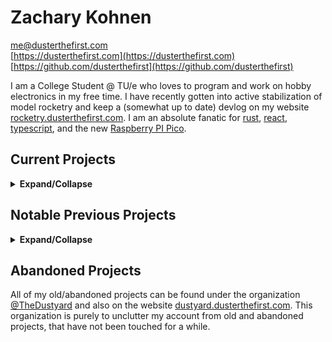# Zachary Kohnen

[me@dusterthefirst.com](mailto:me@dusterthefirst.com) \
[https://dusterthefirst.com](https://dusterthefirst.com) \
[https://github.com/dusterthefirst](https://github.com/dusterthefirst)

I am a College Student @ TU/e who loves to program and work on hobby electronics in
my free time. I have recently gotten into active stabilization of model rocketry
and keep a (somewhat up to date) devlog on my website [rocketry.dusterthefirst.com][rocketry].
I am an absolute fanatic for [rust], [react], [typescript], and the new
[Raspberry PI Pico][pico].

## Current Projects

<details>
 <summary><b>Expand/Collapse</b></summary>

<sup>Last updated June 30, 2021</sup>

-   [annoy] was a small hobby project to create a little annoying toy that my S/O
    could control remotely and get my attention when I get sucked into a project.
    It uses an ESP8266 and a whole load of reverse proxying to be accessible on
    the internet. When put together, it is a little annoying box of fun.

-   [sd] is an online D&D like magic card creator, designed for custom campaigns.
    The tool was never really used in a campaign, but has been very useful for
    the DM it was created for. It was a great project for working on a full
    client side app in react, and probably was the reason I chose to use React
    Native for the WHS Helper App.

-   [teensyduino-rs] is a somewhat ongoing project to create safe rust bindings to
    the teensyduino library which goes along with [my fork][arduinoteensy-better-ffi]
    of the [platformio teensyduino framework][arduinoteensy] which exposes many more
    of the functions as a C ABI so that it can be lined into rust.

-   [rocketry] is an ongoing learning project of creating and flying a thrust vector
    controlled rocket. I try to keep an [ongoing devlog][rocketry-website] but keep
    no promises. This project has been superseded by the pico-pilot project.

-   [preflight] is an attempt at end to end testing of flight software with as little
    setup as needed. It aims to be able to run SITL (Software In The Loop) simulations
    interfacing with firmware directly with the ease of running unit tests. In its
    current state, it would not make sense to, but the system may grow to be able
    to run HITL (Hardware In The Loop) simulations. This is built around the Rust
    macro system.

-   [pico-pilot] is my most recent rocketry project using the raspberry pi pico as
    the main controller for rocketry avionics. This project consists of several parts.
    pico-pilot housing the firmware and any libraries used.

    -   [pico-avionics] houses the kicad and other mechanical designs that describe
        the physical form of the avionics.
    -   [pico-mct] Houses the mission control software that interfaces with the
        pico-pilot firmware to relay live telemetry data and to send commands
        to the flight control software.

-   [kicad-library] is a conglomeration of all custom kicad footprints, 3d models,
    and libraries that I was unable to find existing versions of. This library is
    layed out in a way that others can use it, but is very specific to my projects
    and use cases.

    -   [RP_Silicon_KiCad] Is a fork of someone's copy of the official Raspberry
        Pi Pico and RP2040 kicad libraries that I have expanded on with 3d models
        and other fixes and improvements.

-   [vote] is a tool used to authenticate discord users in polls to prevent and
    detect vote manipulation. Yes, this is not super serious or super important
    but it makes polls with middle school children much easier since they
    can not manipulate it for fun.

</details>

## Notable Previous Projects

<details>
 <summary><b>Expand/Collapse</b></summary>

<sup>Last updated June 30, 2021</sup>

-   [calc-ab-senior-project] was an animation created for my AP Calculus AB class
    senior year of high school. The animation describes, visually, the connection
    between derivatives and the secant lines of a curve. This animation was created
    with [manim], a tool created by [Grant Sanderson (3Blue1Brown)][3blue1brown]
    like to programmatically generate the animations seen in his videos.

-   [WHS Helper App][whsha] was my first big user facing project. An IOS/Android
    app to help students manage their confusing schedule in my school. This app was
    a large success at first, but I have learned a lot about app development through
    the process of making it, and definitely learned that spending almost all of
    my waking hours on this project had been wearing me down. Since no one in the
    school was able to or willing to take up the app, when I graduate, it will
    more or less fade into oblivion.

-   [sxfs] was maybe the first project I have made, that had a successful 2nd version.
    This app is a simple file server for screenshot uploads from the ShareX utility.
    I have since switched to daily driving linux, meaning that I can no longer use
    ShareX. I know that this basically could have been implemented in nginx configs,
    but it was a good learning experience for backend rust and typescript projects.

-   [stfu] being a personal hobby project, it has an unprofessional name, but
    actually is a little useful project. It is a daemon/client duo that can easily
    mute a whole discord channel with ease and quickly (after the first cold run
    due to the slowness of the daemon starting)

-   [BicBacBoe] was my first full stack web application that was a simple 1v1
    tic-tac-toe game. It's server code has long been lost, but it was my first project
    I was able to share with friends. I even tried to make a second (failed) version
    that can be found [here][bicbacboe-2]

-   [Beepus], [WHS Help Bot][whshelpbot], and [RobbieBotten] were discord bots that
    I had made for specific discord servers. Beepus was a great moderation bot, but
    was never used enough before the server ended up dying. Robbie Botten on the
    other hand was deployed in a huge community server and got tons of use, but
    after I had left the server, its use became limited and eventually was taken
    offline. The WHS Help Bot never really became much, but its goal was to be a
    role management bot for a school discord server, that like many, died before
    the bot was done.

-   [LoginWithDiscord] was maybe and biggest library that I have made. It was
    designed to be a super simple, one function call, login button for discord.
    It was never reliable enough to truly use but many people picked it up,
    (many of who had no idea what they were doing, they just saw the words login
    and discord) and it became a mess to maintain, eventually being released into
    the dustyard after a failed rewrite of the library.

-   [StoragePlus] was a small spigot minecraft plugin that provided backpack/shulker
    box like tools. Minecraft eventually added native tools to achieve this better,
    which lead to me abandoning the project.

-   [Mechan.js] was maybe the library that I put the most work into, a command
    handling library for discord, in typescript. It involved a bunch of new challenges,
    such as parsing and creating a good, well thought out user facing API. This library
    was eventually scrapped, as I moved away from typescript for backend services,
    but still holds a place near and dear in my heart. The part I am most proud of
    are the documentation website which has detailed documentation written all out
    by hand ([mechan.js.org])

-   [GUIShopMinus] was going to be a FOSS (Free and Open Source Software) alternative
    to the popular GUIShopPlus spigot plugin with a web GUI to configure the shop.
    The MC server that it was commissioned for eventually fell through, but the shop
    plugin still had a lot of work to be done, so it was abandoned.

-   [Matts Mashups][lemmiejustyeet] was a commissioned website for a friend who
    wanted a place to store and share their musical mashups of songs. It came fully
    to fruition, but the person who it was created for never ended up using it and
    eventually I took the server offline. It was very useful as practice to learn
    about databases, for it was the first heavily database centered program I made.

-   [React TypeDoc][reacttypedoc] was a failed attempt to automate the process of
    making typescript docs and to put them in a cool, sexy, react based SPI. The
    documentation on typedoc at the time was sparse, so making a tool to understand
    the typedoc output was a pain, more than it was worth, eventually leaving me
    to abandon the project.

-   [BYOB] or Build Your Own Bot, was an idea to create a modular discord bot which
    could serve almost all purposes. People would be able to develop their modules
    for the bot and users of the bot could enable and disable the modules according
    to their use case. The modules were meant to be super simple, either in LUA or
    some other custom programming language so that anyone could just pick it up and
    make a plugin for their server. This ended up not making sense in the long run,
    due to the complexities.

-   [MGMT] was an idea to create a custom server management panel, tightly integrated
    into minecraft so that you could more closely control you minecraft servers,
    and waste less clock cycles on the webpanel, by writing it in rust, over the
    more common Java.

-   [MCProxy] was an extension of MGMT that actually came to fruition. It was a
    reverse proxy for minecraft servers, allowing multiple discord servers to run
    over the same port. This, if integrated into MGMT would remove the need to port
    forward every single mc server, and instead just create A/CNAME records to point
    to the same server, which will then get filtered by their connecting record.

</details>

## Abandoned Projects

All of my old/abandoned projects can be found under the organization [@TheDustyard]
and also on the website [dustyard.dusterthefirst.com][dustyard]. This organization
is purely to unclutter my account from old and abandoned projects, that have not
been touched for a while.

[@thedustyard]: https://github.com/TheDustyard
[3blue1brown]: https://www.youtube.com/channel/UCYO_jab_esuFRV4b17AJtAw
[annoy]: https://github.com/DusterTheFirst/annoy
[arduinoteensy-better-ffi]: https://github.com/DusterTheFirst/framework-arduinoteensy-better-ffi
[arduinoteensy]: https://docs.platformio.org/en/latest/frameworks/arduino.html
[beepus]: https://github.com/TheDustyard/beepus
[bicbacboe-2]: https://github.com/TheDustyard/bicbacboe
[bicbacboe]: https://github.com/TheDustyard/bicbacboe-1.0
[byob]: https://github.com/TheDustyard/BYOB
[calc-ab-senior-project]: https://github.com/DusterTheFirst/calc-ab-senior-project
[dustyard]: https://dustyard.dusterthefirst.com/
[guishopminus]: https://github.com/whsmc/GUIShopMinus
[kicad-library]: https://github.com/DusterTheFirst/kicad-library
[lemmiejustyeet]: https://github.com/lemmiejustyeet
[loginwithdiscord]: https://github.com/TheDustyard/Login-With-Discord
[manim]: https://github.com/ManimCommunity/manim
[mcproxy]: https://github.com/DusterTheFirst/mcproxy
[mechan.js.org]: https://mechan.js.org/docs
[mechan.js]: https://github.com/TheDustyard/mechan.js
[mgmt]: https://github.com/DusterTheFirst/MGMT
[pico-avionics]: https://github.com/DusterTheFirst/pico-avionics
[pico-mct]: https://github.com/DusterTheFirst/pico-mct
[pico-pilot]: https://github.com/DusterTheFirst/pico-pilot
[pico]: https://www.raspberrypi.org/products/raspberry-pi-pico/
[preflight]: https://github.com/DusterTheFirst/preflight
[react]: https://reactjs.org/
[reacttypedoc]: https://github.com/reacttypedoc
[robbiebotten]: https://github.com/TheDustyard/RobbieBotten
[rocketry-website]: https://rocketry.dusterthefirst.com
[rocketry]: https://github.com/DusterTheFirst/rocketry
[rp_silicon_kicad]: https://github.com/DusterTheFirst/RP_Silicon_KiCad
[rust]: https://www.rust-lang.org/
[sd]: https://github.com/DusterTheFirst/sd
[stfu]: https://github.com/DusterTheFirst/stfu
[storageplus]: https://github.com/TheDustyard/StoragePlus
[sxfs]: https://github.com/DusterTheFirst/sxfs
[teensyduino-rs]: https://github.com/DusterTheFirst/teensyduino-rs
[typescript]: https://www.typescriptlang.org/
[vote]: https://github.com/DusterTheFirst/vote
[whsha]: https://github.com/whsha
[whshelpbot]: https://github.com/TheDustyard/WHS-Help-Bot
